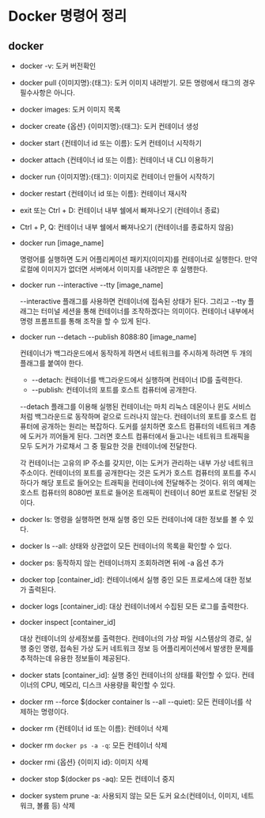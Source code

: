 # Docker 명령어 정리

## docker

* docker -v: 도커 버전확인
* docker pull {이미지명}:{태그}: 도커 이미지 내려받기. 모든 명령에서 태그의 경우 필수사항은 아니다.
* docker images: 도커 이미지 목록
* docker create {옵션} {이미지명}:{태그}: 도커 컨테이너 생성
* docker start {컨테이너 id 또는 이름}: 도커 컨테이너 시작하기
* docker attach {컨테이너 id 또는 이름}: 컨테이너 내 CLI 이용하기
* docker run {이미지명}:{태그}: 이미지로 컨테이너 만들어 시작하기
* docker restart {컨테이너 id 또는 이름}: 컨테이너 재시작
* exit 또는 Ctrl + D: 컨테이너 내부 쉘에서 빠져나오기 (컨테이너 종료)
* Ctrl + P, Q: 컨테이너 내부 쉘에서 빠져나오기 (컨테이너를 종료하지 않음)

* docker run [image_name]

    명령어를 실행하면 도커 어플리케이션 패키지(이미지)를 컨테이너로 실행한다. 만약 로컬에 이미지가 없더면 서버에서 이미지를 내려받은 후 실행한다.

* docker run --interactive --tty [image_name]

    --interactive 플래그를 사용하면 컨테이너에 접속된 상태가 된다. 그리고 --tty 플래그는 터미널 세션을 통해 컨테이너를 조작하겠다는 의미이다. 컨테이너 내부에서 명령 프롬프트를 통해 조작을 할 수 있게 된다.

* docker run --detach --publish 8088:80 [image_name]

    컨테이너가 백그라운드에서 동작하게 하면서 네트워크를 주시하게 하려면 두 개의 플래그를 붙여야 한다.

    + --detach: 컨테이너를 백그라운드에서 실행하며 컨테이너 ID를 출력한다.
    + --publish: 컨테이너의 포트를 호스트 컴퓨터에 공개한다.

    --detach 플래그를 이용해 실행된 컨테이너는 마치 리눅스 데몬이나 윈도 서비스처럼 백그라운드로 동작하며 겉으로 드러나지 않는다. 컨테이너의 포트를 호스트 컴퓨터에 공개하는 원리는 복잡하다. 도커를 설치하면 호스트 컴퓨터의 네트워크 계층에 도커가 끼어들게 된다. 그러면 호스트 컴퓨터에서 들고나는 네트워크 트래픽을 모두 도커가 가로채서 그 중 필요한 것을 컨테이너에 전달한다.

    각 컨테이너는 고유의 IP 주소를 갖지만, 이는 도커가 관리하는 내부 가상 네트워크 주소이다. 컨테이너의 포트를 공개한다는 것은 도커가 호스트 컴퓨터의 포트를 주시하다가 해당 포트로 들어오는 트래픽을 컨테이너에 전달해주는 것이다. 위의 예제는 호스트 컴퓨터의 8080번 포트로 들어온 트래픽이 컨테이너 80번 포트로 전달된 것이다.

* docker ls: 명령을 실행하면 현재 실행 중인 모든 컨테이너에 대한 정보를 볼 수 있다.
* docker ls --all: 상태와 상관없이 모든 컨테이너의 목록을 확인할 수 있다.
* docker ps: 동작하지 않는 컨테이너까지 조회하려면 뒤에 -a 옵션 추가

* docker top [container_id]: 컨테이너에서 실행 중인 모든 프로세스에 대한 정보가 출력된다.
* docker logs [container_id]: 대상 컨테이너에서 수집된 모든 로그를 출력한다.
* docker inspect [container_id]

    대상 컨테이너의 상세정보를 출력한다. 컨테이너의 가상 파일 시스템상의 경로, 실행 중인 명령, 접속된 가상 도커 네트워크 정보 등 어플리케이션에서 발생한 문제를 추적하는데 유용한 정보들이 제공된다.

* docker stats [container_id]: 실행 중인 컨테이너의 상태를 확인할 수 있다. 컨테이너의 CPU, 메모리, 디스크 사용량을 확인할 수 있다.
* docker rm --force $(docker container ls --all --quiet): 모든 컨테이너를 삭제하는 명령이다.
* docker rm {컨테이너 id 또는 이름}: 컨테이너 삭제
* docker rm `docker ps -a -q`: 모든 컨테이너 삭제
* docker rmi {옵션} {이미지 id}: 이미지 삭제
* docker stop $(docker ps -aq): 모든 컨테이너 중지
* docker system prune -a: 사용되지 않는 모든 도커 요소(컨테이너, 이미지, 네트워크, 볼륨 등) 삭제